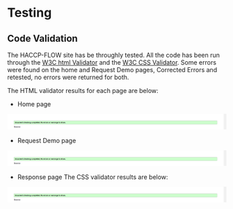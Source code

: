 # Testing
## Code Validation
The HACCP-FLOW site has be throughly tested. All the code has been run through the [W3C html Validator](https://validator.w3.org/) and the [W3C CSS Validator](https://jigsaw.w3.org/css-validator/). Some errors were found on the home and Request Demo pages, Corrected Errors  and retested, no errors were returned for both. 

The HTML validator results for each page are below:

* Home page

![W3C Validator test result](assets/css/images/readme-images/validator.png)


* Request Demo page

![W3C Validator test result](assets/css/images/readme-images/validator.png)

* Response page
The CSS validator results are below:

![CSS Validator test result](assets/css/images/readme-images/validator.png)

